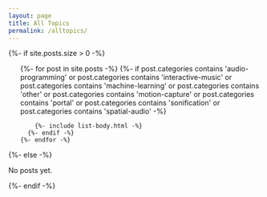```yaml
---
layout: page
title: All Topics
permalink: /alltopics/
---
```


{%- if site.posts.size > 0 -%}
  <!-- <h2 class="post-list-heading">{{ page.list_title | default: "Posts" }}</h2> -->
  <ul class="post-list">
    {%- for post in site.posts -%}
      {%- if post.categories contains 'audio-programming'
          or post.categories contains 'interactive-music'
          or post.categories contains 'machine-learning'
          or post.categories contains 'other'
          or post.categories contains 'motion-capture'
          or post.categories contains 'portal'
          or post.categories contains 'sonification'
          or post.categories contains 'spatial-audio' -%}

        {%- include list-body.html -%}
      {%- endif -%}  
    {%- endfor -%}
  </ul>
{%- else -%}
  <p>No posts yet.</p>
{%- endif -%}
